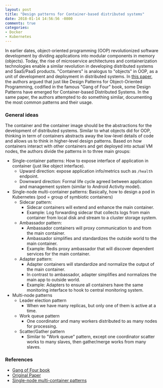 ```yaml
---
layout: post
title: "Design patterns for Container-based distributed systems"
date: 2018-01-14 14:56:56 -0800
comments: true
categories: 
- Docker
- Kubernetes
---
```


In earlier dates, object-oriented programming (OOP) revolutionized software development by dividing applications into modular components in memory (objects).
Today, the rise of microservice architectures and containerization technologies enable a similar revolution in developing distributed systems and SaaS/PaaS products.
"Containers" is analogus to "objects" in OOP, as a unit of development and deployment in distributed systems.
In [this paper](https://static.googleusercontent.com/media/research.google.com/en//pubs/archive/45406.pdf), the authors argued that just like Design Patterns for Object-Oriented Programming, codified in the famous "Gang of Four" book, some Design Patterns have emerged for Container-based Distributed Systems.
In the same paper, the authors attempted to do something similar, documenting the most common patterns and their usage.

<!--more-->

### General ideas

The container and the container image should be the abstractions for the development of distributed systems.
Similar to what objects did for OOP, thinking in term of containers abstracts away the low-level details of code and allows us to think in higher-level design patterns.
Based on how containers interact with other containers and get deployed into actual VM nodes, the authors divide the patterns in to three main groups:

* Single-container patterns: How to expose interface of application in container (just like object interface).
    * Upward direction: expose application info/metrics such as `/health` endpoint.
    * Downward direction: Formal life cycle agreed between application and management system (similar to Android Activity model).
* Single-node multi-container patterns: Basically, how to design a pod in Kubernetes (pod = group of symbiotic containers)
    * Sidecar pattern:
        * Sidecar containers will extend and enhance the main container.
        * Example: Log forwarding sidecar that collects logs from main container from local disk and stream to a cluster storage system.
    * Ambassador pattern:
        * Ambassador containers will proxy communication to and from the main container.
        * Ambassador simplifies and standardizes the outside world to the main container.
        * Example: Redis proxy ambassador that will discover dependent services for the main container.
    * Adapter pattern:
        * Adapter containers will standardize and normalize the output of the main container.
        * In contrast to ambassador, adapter simplifies and normalizes the main app to outside world.
        * Example: Adapters to ensure all containers have the same monitoring interface to hook to central monitoring system.
* Multi-node patterns
    * Leader election pattern
        * When we have many replicas, but only one of them is active at a time.
    * Work queue pattern
        * One coordinator and many workers distributed to as many nodes for processing.
    * Scatter/Gather pattern
        * Similar to "Work queue" pattern, except one coordinator scatter works to many slaves, then gather/merge works from many slaves.

### References

* [Gang of Four book](https://www.amazon.com/Design-Patterns-Elements-Reusable-Object-Oriented/dp/0201633612/ref=sr_1_3?ie=UTF8&qid=1516232505&sr=8-3&keywords=design+patterns)
* [Original Paper](https://static.googleusercontent.com/media/research.google.com/en//pubs/archive/45406.pdf)
* [Single-node multi-container patterns](http://blog.kubernetes.io/2015/06/the-distributed-system-toolkit-patterns.html)